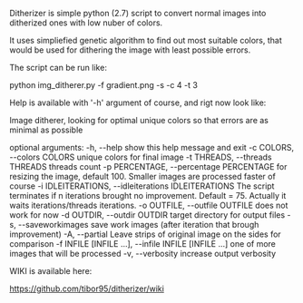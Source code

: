 Ditherizer is simple python (2.7) script to convert normal images into ditherized ones with low nuber of colors.

It uses simpliefied genetic algorithm to find out most suitable colors, that would be used for
dithering the image with least possible errors.


The script can be run like:

python img_ditherer.py -f gradient.png -s -c 4 -t 3


Help is available with '-h' argument of course, and rigt now look like:

Image ditherer, looking for optimal unique colors so that errors are as
minimal as possible

optional arguments:
  -h, --help            show this help message and exit
  -c COLORS, --colors COLORS
                        unique colors for final image
  -t THREADS, --threads THREADS
                        threads count
  -p PERCENTAGE, --percentage PERCENTAGE
                        for resizing the image, default 100. Smaller images
                        are processed faster of course
  -i IDLEITERATIONS, --idleiterations IDLEITERATIONS
                        The script terminates if n iterations brought no
                        improvement. Default = 75. Actually it waits
                        iterations/threads iterations.
  -o OUTFILE, --outfile OUTFILE
                        does not work for now
  -d OUTDIR, --outdir OUTDIR
                        target directory for output files
  -s, --saveworkimages  save work images (after iteration that brough
                        improvement)
  -A, --partial         Leave strips of original image on the sides for
                        comparison
  -f INFILE [INFILE ...], --infile INFILE [INFILE ...]
                        one of more images that will be processed
  -v, --verbosity       increase output verbosity



WIKI is available here:

https://github.com/tibor95/ditherizer/wiki

